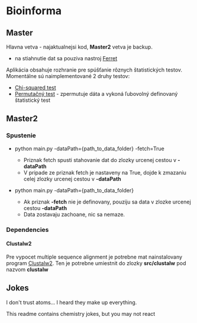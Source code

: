 # Bioinforma

## Master

Hlavna vetva - najaktualnejsi kod, **Master2** vetva je backup.

* na stiahnutie dat sa pouziva nastroj [Ferret](http://limousophie35.github.io/Ferret/)

Aplikácia obsahuje rozhranie pre spúšťanie rôznych štatistických testov. Momentálne sú naimplementované 2 druhy
testov:

* [Chi-squared test](https://en.wikipedia.org/wiki/Chi-squared_test)
* [Permutačný test](https://en.wikipedia.org/wiki/Resampling_(statistics)) - zpermutuje dáta a vykoná ľubovolný definovaný
        štatistický test

## Master2
### Spustenie

* python main.py -dataPath={path_to_data_folder} -fetch=True
	* Priznak fetch spusti stahovanie dat do zlozky urcenej cestou v **-dataPath**
	* V pripade ze priznak fetch je nastaveny na True, dojde k zmazaniu celej zlozky
	  urcenej cestou v **-dataPath**

* python main.py -dataPath={path_to_data_folder}
	* Ak priznak **-fetch** nie je definovany, pouziju sa data v zlozke urcenej cestou 
	  **-dataPath**
	* Data zostavaju zachoane, nic sa nemaze.

### Dependencies

#### Clustalw2

Pre vypocet multiple sequence alignment je potrebne mat nainstalovany program 
[Clustalw2](http://clustal.org/download/current/). Ten je potrebne umiestnit do zlozky **src/clustalw** pod nazvom **clustalw**

## Jokes

I don't trust atoms... I heard they make up everything.

This readme contains chemistry jokes, but you may not react
